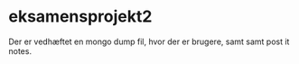 # eksamensprojekt2

<p>Der er vedhæftet en mongo dump fil, hvor der er brugere, samt samt post it notes. </p>

